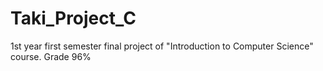 # Taki_Project_C
1st year first semester final project of  "Introduction to Computer Science" course.  Grade 96%

